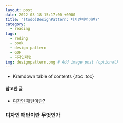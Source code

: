 ```yaml
---
layout: post
date: 2022-03-18 15:17:00 +0900
title: '(todo)DesignPattern: 디자인패턴이란?'
category:
  - reading
tags:
  - reding
  - book
  - design pattern
  - GOF
  - 디자인패턴
img: designpattern.png # Add image post (optional)  
---
```


* Kramdown table of contents
{:toc .toc}

#### 참고한 글

- [디자인 패턴이란?](https://readystory.tistory.com/114)

### 디자인 패턴이란 무엇인가